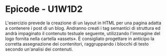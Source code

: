 # Epicode - U1W1D2
 
L'esercizio prevede la creazione di un layout in HTML per una pagina adatta a contenere i post di un blog.
Andranno creati i tag semantici di struttura ed andrà impaginato il contenuto testuale seguente, utilizzando
l'immagine del logo fornita nella cartella «assets».
È consigliato progettare in anticipo la corretta assegnazione dei contenitori, raggruppando i blocchi di testo
secondo un'analisi dei contenuti.
